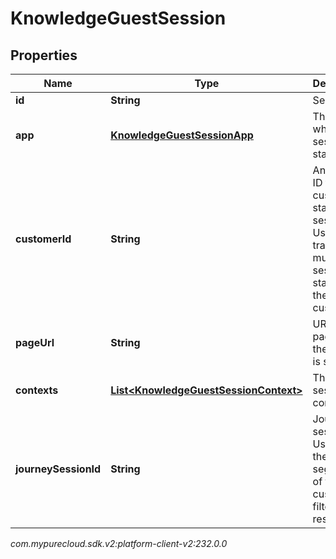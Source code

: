 # KnowledgeGuestSession


## Properties

| Name | Type | Description | Notes |
| ------------ | ------------- | ------------- | ------------- |
| **id** | **String** | Session ID. |  [optional] |
| **app** | [**KnowledgeGuestSessionApp**](KnowledgeGuestSessionApp) | The app where the session is started. |  |
| **customerId** | **String** | An arbitrary ID for the customer starting the session. Used to track multiple sessions started by the same customer. |  |
| **pageUrl** | **String** | URL of the page where the session is started. |  [optional] |
| **contexts** | [**List&lt;KnowledgeGuestSessionContext&gt;**](KnowledgeGuestSessionContext) | The session contexts. |  [optional] |
| **journeySessionId** | **String** | Journey session ID. Used to get the segments of the customer to filter search results. |  [optional] |




_com.mypurecloud.sdk.v2:platform-client-v2:232.0.0_
